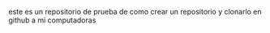 este es un repositorio de prueba de como crear un repositorio y clonarlo en github a mi computadoras